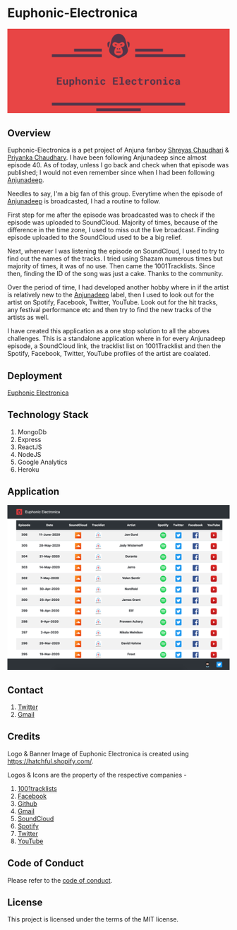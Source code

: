 # Euphonic-Electronica

![Brand Banner](/readMeImages/EuphonicElectronicaHeader.png)

## Overview

Euphonic-Electronica is a pet project of Anjuna fanboy <a href="https://www.linkedin.com/in/shreyassanjeevchaudhari/" target="_blank">Shreyas Chaudhari</a> & <a href="https://www.linkedin.com/in/priyankarchaudhary" target="_blank">Priyanka Chaudhary</a>. I have been following Anjunadeep since almost episode 40. As of today, unless I go back and check when that episode was published; I would not even remember since when I had been following [Anjunadeep](https://anjunadeep.com/).

Needles to say, I'm a big fan of this group. Everytime when the episode of <a href="https://anjunadeep.com/" target="_blank">Anjunadeep</a> is broadcasted, I had a routine to follow. 

First step for me after the episode was broadcasted was to check if the episode was uploaded to SoundCloud. Majority of times, because of the difference in the time zone, I used to miss out the live broadcast. Finding episode uploaded to the SoundCloud used to be a big relief.

Next, whenever I was listening the episode on SoundCloud, I used to try to find out the names of the tracks. I tried using Shazam numerous times but majority of times, it was of no use. Then came the 1001Tracklists. Since then, finding the ID of the song was just a cake. Thanks to the community.

Over the period of time, I had developed another hobby where in if the artist is relatively new to the <a href="https://anjunadeep.com/" target="_blank">Anjunadeep</a> label, then I used to look out for the artist on Spotify, Facebook, Twitter, YouTube. Look out for the hit tracks, any festival performance etc and then try to find the new tracks of the artists as well.

I have created this application as a one stop solution to all the aboves challenges. This is a standalone application where in for every Anjunadeep episode, a SoundCloud link, the tracklist list on 1001Tracklist and then the Spotify, Facebook, Twitter, YouTube profiles of the artist are coalated.

## Deployment 

 <a href="https://euphonic-electronica.herokuapp.com/" target="_blank">Euphonic Electronica</a>

## Technology Stack

1. MongoDb
2. Express
3. ReactJS
4. NodeJS
5. Google Analytics
6. Heroku

## Application 

![Application Image](/readMeImages/EuphonicElectronicaSampleImage.png)

## Contact

1. <a href="https://twitter.com/euphelectronica" target="_blank">Twitter</a>
2. [Gmail](euphonicelectronica@gmail.com)

## Credits

Logo & Banner Image of Euphonic Electronica is created using https://hatchful.shopify.com/.

Logos & Icons are the property of the respective companies -
1. [1001tracklists](https://www.1001tracklists.com/)
2. [Facebook](https://www.facebook.com/)
3. [Github](https://github.com/)
4. [Gmail](https://mail.google.com/)
5. [SoundCloud](https://soundcloud.com/)
6. [Spotify](https://www.spotify.com/)
7. [Twitter](https://twitter.com/)
8. [YouTube](https://youtube.com/)

## Code of Conduct

Please refer to the [code of conduct](CODE_OF_CONDUCT.md).

## License

This project is licensed under the terms of the MIT license.
